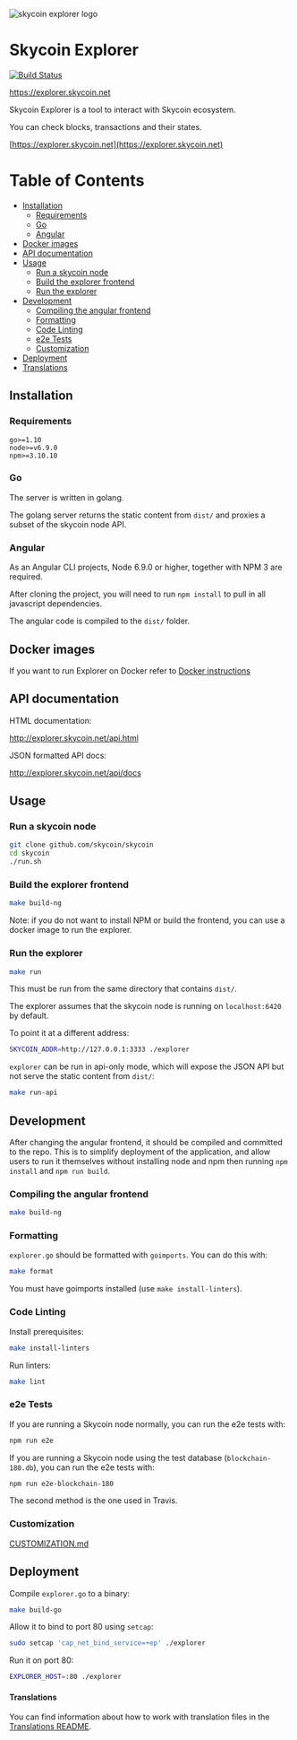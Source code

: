 ![skycoin explorer logo](https://user-images.githubusercontent.com/26845312/32426909-047fb2ae-c283-11e7-8031-6e88585a53c8.png)

# Skycoin Explorer

[![Build Status](https://travis-ci.org/skycoin/skycoin-explorer.svg?branch=develop)](https://travis-ci.org/skycoin/skycoin-explorer)

https://explorer.skycoin.net

Skycoin Explorer is a tool to interact with Skycoin ecosystem.

You can check blocks, transactions and their states.

[https://explorer.skycoin.net](https://explorer.skycoin.net)

# Table of Contents

<!-- MarkdownTOC levels="1,2,3,4,5" autolink="true" bracket="round" -->

- [Installation](#installation)
	- [Requirements](#requirements)
	- [Go](#go)
	- [Angular](#angular)
- [Docker images](#docker-images)
- [API documentation](#api-documentation)
- [Usage](#usage)
	- [Run a skycoin node](#run-a-skycoin-node)
	- [Build the explorer frontend](#build-the-explorer-frontend)
	- [Run the explorer](#run-the-explorer)
- [Development](#development)
	- [Compiling the angular frontend](#compiling-the-angular-frontend)
	- [Formatting](#formatting)
	- [Code Linting](#code-linting)
	- [e2e Tests](#e2e-tests)
	- [Customization](#customization)
- [Deployment](#deployment)
- [Translations](#translations)

<!-- /MarkdownTOC -->


## Installation

### Requirements

```
go>=1.10
node>=v6.9.0
npm>=3.10.10
```

### Go

The server is written in golang.

The golang server returns the static content from `dist/` and proxies a subset of the skycoin node API.

### Angular

As an Angular CLI projects,  Node 6.9.0 or higher, together with NPM 3 are required.

After cloning the project, you will need to run `npm install` to pull in all javascript dependencies.

The angular code is compiled to the `dist/` folder.

## Docker images

If you want to run Explorer on Docker refer to [Docker instructions](docker/images/README.md)

## API documentation

HTML documentation:

http://explorer.skycoin.net/api.html

JSON formatted API docs:

http://explorer.skycoin.net/api/docs

## Usage

### Run a skycoin node

```sh
git clone github.com/skycoin/skycoin
cd skycoin
./run.sh
```

### Build the explorer frontend

```sh
make build-ng
```

Note: if you do not want to install NPM or build the frontend, you can use a docker image to run the explorer.

### Run the explorer

```sh
make run
```

This must be run from the same directory that contains `dist/`.

The explorer assumes that the skycoin node is running on `localhost:6420` by default.

To point it at a different address:

```sh
SKYCOIN_ADDR=http://127.0.0.1:3333 ./explorer
```

`explorer` can be run in api-only mode, which will expose the JSON API but not serve the static content from `dist/`:

```sh
make run-api
```

## Development

After changing the angular frontend, it should be compiled and committed to the repo.
This is to simplify deployment of the application, and allow users to run it themselves without
installing node and npm then running `npm install` and `npm run build`.

### Compiling the angular frontend

```sh
make build-ng
```

### Formatting

`explorer.go` should be formatted with `goimports`. You can do this with:

```sh
make format
```

You must have goimports installed (use `make install-linters`).

### Code Linting

Install prerequisites:

```sh
make install-linters
```

Run linters:

```sh
make lint
```

### e2e Tests

If you are running a Skycoin node normally, you can run the e2e tests with:

```sh
npm run e2e
```

If you are running a Skycoin node using the test database (`blockchain-180.db`), you can run the e2e tests with:

```sh
npm run e2e-blockchain-180
```

The second method is the one used in Travis.

### Customization

[CUSTOMIZATION.md](CUSTOMIZATION.md)

## Deployment

Compile `explorer.go` to a binary:

```sh
make build-go
```

Allow it to bind to port 80 using `setcap`:

```sh
sudo setcap 'cap_net_bind_service=+ep' ./explorer
```

Run it on port 80:

```sh
EXPLORER_HOST=:80 ./explorer
```

#### Translations

You can find information about how to work with translation files in the [Translations README](/src/assets/i18n/README.md).